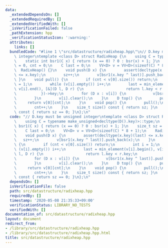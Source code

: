 ```yaml
---
data:
  _extendedDependsOn: []
  _extendedRequiredBy: []
  _extendedVerifiedWith: []
  _isVerificationFailed: false
  _pathExtension: hpp
  _verificationStatusIcon: ':warning:'
  attributes:
    links: []
  bundledCode: "#line 1 \"src/datastructure/radixheap.hpp\"\n// D.key must be unsigned\
    \ integer\ntemplate <class D> struct RadixHeap {\n    using C = typename make_unsigned<decltype(D().key)>::type;\n\
    \    static int bsr1(C x) { return (x == 0) ? 0 : bsr(x) + 1; }\n    size_t sz\
    \ = 0, cnt = 0;\n    C last = 0;\n    VV<D> v = VV<D>(sizeof(C) * 8 + 1);\n  \
    \  RadixHeap() {}\n    void push(D x) {\n        assert(decltype(x.key)(last)\
    \ <= x.key);\n        sz++;\n        v[bsr1(x.key ^ last)].push_back(x);\n   \
    \ }\n    void pull() {\n        if (cnt < v[0].size()) return;\n        int i\
    \ = 1;\n        while (v[i].empty()) i++;\n        last = min_element(v[i].begin(),\
    \ v[i].end(), [&](D l, D r) {\n                   return l.key < r.key;\n    \
    \           })->key;\n        for (D x : v[i]) {\n            v[bsr1(x.key ^ last)].push_back(x);\n\
    \        }\n        v[i].clear();\n    }\n    D top() {\n        pull();\n   \
    \     return v[0][cnt];\n    }\n    void pop() {\n        pull();\n        sz--;\n\
    \        cnt++;\n    }\n    size_t size() const { return sz; }\n    bool empty()\
    \ const { return sz == 0; }\n};\n"
  code: "// D.key must be unsigned integer\ntemplate <class D> struct RadixHeap {\n\
    \    using C = typename make_unsigned<decltype(D().key)>::type;\n    static int\
    \ bsr1(C x) { return (x == 0) ? 0 : bsr(x) + 1; }\n    size_t sz = 0, cnt = 0;\n\
    \    C last = 0;\n    VV<D> v = VV<D>(sizeof(C) * 8 + 1);\n    RadixHeap() {}\n\
    \    void push(D x) {\n        assert(decltype(x.key)(last) <= x.key);\n     \
    \   sz++;\n        v[bsr1(x.key ^ last)].push_back(x);\n    }\n    void pull()\
    \ {\n        if (cnt < v[0].size()) return;\n        int i = 1;\n        while\
    \ (v[i].empty()) i++;\n        last = min_element(v[i].begin(), v[i].end(), [&](D\
    \ l, D r) {\n                   return l.key < r.key;\n               })->key;\n\
    \        for (D x : v[i]) {\n            v[bsr1(x.key ^ last)].push_back(x);\n\
    \        }\n        v[i].clear();\n    }\n    D top() {\n        pull();\n   \
    \     return v[0][cnt];\n    }\n    void pop() {\n        pull();\n        sz--;\n\
    \        cnt++;\n    }\n    size_t size() const { return sz; }\n    bool empty()\
    \ const { return sz == 0; }\n};\n"
  dependsOn: []
  isVerificationFile: false
  path: src/datastructure/radixheap.hpp
  requiredBy: []
  timestamp: '2020-05-08 21:35:33+09:00'
  verificationStatus: LIBRARY_NO_TESTS
  verifiedWith: []
documentation_of: src/datastructure/radixheap.hpp
layout: document
redirect_from:
- /library/src/datastructure/radixheap.hpp
- /library/src/datastructure/radixheap.hpp.html
title: src/datastructure/radixheap.hpp
---
```

